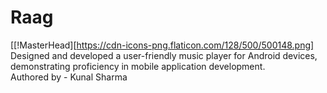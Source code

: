# Raag
[[!MasterHead][https://cdn-icons-png.flaticon.com/128/500/500148.png]
Designed and developed a user-friendly music player for Android devices, demonstrating proficiency in mobile application development. 
<br>
Authored by - Kunal Sharma 

